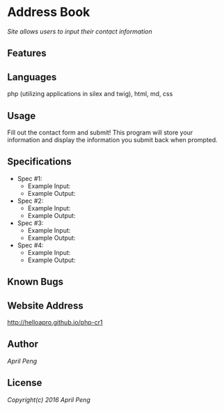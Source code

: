 # Address Book
_Site allows users to input their contact information_

## Features


## Languages
php (utilizing applications in silex and twig), html, md, css

## Usage
Fill out the contact form and submit! This program will store your information and display the information you submit back when prompted.

## Specifications
* Spec #1:
    * Example Input:
    * Example Output:
* Spec #2:
    * Example Input:
    * Example Output:
* Spec #3:
    * Example Input:
    * Example Output:
* Spec #4:
    * Example Input:
    * Example Output:

## Known Bugs


## Website Address
http://helloapro.github.io/php-cr1

## Author
_April Peng_

## License
_Copyright(c) 2016 April Peng_
